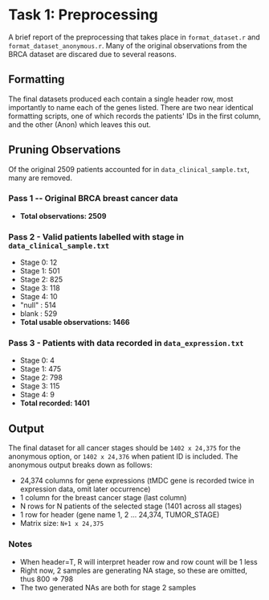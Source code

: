 # Task 1: Preprocessing

A brief report of the preprocessing that takes place in `format_dataset.r` and
`format_dataset_anonymous.r`. Many of the original observations from the BRCA dataset are discared
due to several reasons.

## Formatting

The final datasets produced each contain a single header row, most importantly to name each of the
genes listed. There are two near identical formatting scripts, one of which records the patients' IDs in
the first column, and the other (Anon) which leaves this out.


## Pruning Observations

Of the original 2509 patients accounted for in `data_clinical_sample.txt`, many are removed.

### Pass 1 -- Original BRCA breast cancer data
- **Total observations: 2509**

### Pass 2 - Valid patients labelled with stage in `data_clinical_sample.txt`
- Stage 0: 12
- Stage 1: 501
- Stage 2: 825
- Stage 3: 118
- Stage 4: 10
- "null" : 514
- blank : 529
- **Total usable observations: 1466**

### Pass 3 - Patients with data recorded in `data_expression.txt`
- Stage 0: 4
- Stage 1: 475
- Stage 2: 798
- Stage 3: 115
- Stage 4: 9
- **Total recorded: 1401**

## Output

The final dataset for all cancer stages should be `1402 x 24,375` for the anonymous option, or `1402 x
24,376` when patient ID is included. The anonymous output breaks down as follows:

- 24,374 columns for gene expressions (tMDC gene is recorded twice in expression data, omit later occurrence)
- 1 column for the breast cancer stage (last column)
- N rows for N patients of the selected stage (1401 across all stages)
- 1 row for header (gene name 1, 2 ... 24,374, TUMOR_STAGE)
- Matrix size:  `N+1 x 24,375`

### Notes
- When header=T, R will interpret header row and row count will be 1 less
- Right now, 2 samples are generating NA stage, so these are omitted, thus 800 => 798
- The two generated NAs are both for stage 2 samples
